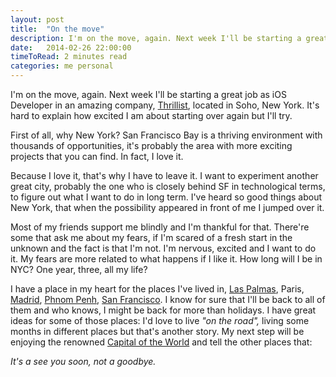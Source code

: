 ```yaml
---
layout: post
title:  "On the move"
description: I'm on the move, again. Next week I'll be starting a great job in New York in an amazing company located in Soho, New York. It's hard to explain how excited I am about starting over again, new city, new job, new friends but I'll try. 
date:   2014-02-26 22:00:00
timeToRead: 2 minutes read
categories: me personal
---
```


I'm on the move, again. Next week I'll be starting a great job as iOS Developer in an amazing company, [Thrillist](http://www.thrillist.com), located in Soho, New York. It's hard to explain how excited I am about starting over again but I'll try. 

First of all, why New York? San Francisco Bay is a thriving environment with thousands of opportunities, it's probably the area with more exciting projects that you can find. In fact, I love it. 

Because I love it, that's why I have to leave it. I want to experiment another great city, probably the one who is closely behind SF in technological terms, to figure out what I want to do in long term. I've heard so good things about New York, that when the possibility appeared in front of me I jumped over it. 

Most of my friends support me blindly and I'm thankful for that. There're some that ask me about my fears, if I'm scared of a fresh start in the unknown and the fact is that I'm not. I'm nervous, excited and I want to do it. My fears are more related to what happens if I like it. How long will I be in NYC? One year, three, all my life? 

I have a place in my heart for the places I've lived in, [Las Palmas](http://instagram.com/p/Zk7NkyyiWy/), Paris, [Madrid](http://instagram.com/p/TxmXRySiel/), [Phnom Penh](http://instagram.com/p/oQYnr/), [San Francisco](http://instagram.com/p/Y6fv4wyiUo/). I know for sure that I'll be back to all of them and who knows, I might be back for more than holidays. I have great ideas for some of those places: I'd love to live _"on the road",_ living some months in different places but that's another story. My next step will be enjoying the renowned [Capital of the World](http://www.nyc.gov/html/lmec/html/about/nycapital.shtml) and tell the other places that:

_*It's a see you soon, not a goodbye.*_ 

